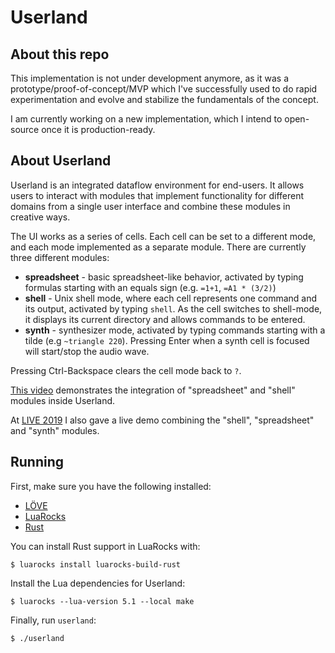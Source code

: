Userland
========

About this repo
---------------

This implementation is not under development anymore, as it was a
prototype/proof-of-concept/MVP which I've successfully used to do
rapid experimentation and evolve and stabilize the fundamentals of the concept.

I am currently working on a new implementation, which I intend to 
open-source once it is production-ready.

About Userland
--------------

Userland is an integrated dataflow environment for end-users. It allows users
to interact with modules that implement functionality for different domains
from a single user interface and combine these modules in creative ways.

The UI works as a series of cells. Each cell can be set to a different mode,
and each mode implemented as a separate module. There are currently three different modules:

* **spreadsheet** - basic spreadsheet-like behavior, activated by typing formulas
  starting with an equals sign (e.g. `=1+1`, `=A1 * (3/2)`)
* **shell** - Unix shell mode, where each cell represents one command and its output,
  activated by typing `shell`. As the cell switches to shell-mode, it displays its
  current directory and allows commands to be entered.
* **synth** - synthesizer mode, activated by typing commands starting with a
  tilde (e.g `~triangle 220`). Pressing Enter when a synth cell is focused will
  start/stop the audio wave.

Pressing Ctrl-Backspace clears the cell mode back to `?`.

[This video](https://www.youtube.com/watch?v=gla830WPBVU) demonstrates the
integration of "spreadsheet" and "shell" modules inside Userland.

At [LIVE 2019](https://2019.splashcon.org/home/live-2019) I also gave a live
demo combining the "shell", "spreadsheet" and "synth" modules.

Running
-------

First, make sure you have the following installed:

- [LÖVE](http://love2d.org/)
- [LuaRocks](https://github.com/luarocks/luarocks/wiki/Download)
- [Rust](https://www.rust-lang.org/)

You can install Rust support in LuaRocks with:

    $ luarocks install luarocks-build-rust

Install the Lua dependencies for Userland:

    $ luarocks --lua-version 5.1 --local make

Finally, run `userland`:

    $ ./userland
